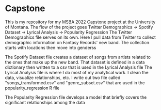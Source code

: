 # Capstone
This is my repository for my MSBA 2022 Capstone project at the University of Montana.
The flow of the project goes Twitter Demographics -> Spotify Dataset -> Lyrical Analysis -> Popularity Regression
The Twitter Demographics file serves on its own.
Here I pull data from Twitter to collect demographic information on Fantasy Records' new band. The collection starts with locations then move into genderss


The Spotify Dataset file creates a dataset of songs from artists related to the ones that make up the new band. That dataset is defined in a data dictionary then written to a csv that is used in the Lyrical Analysis file
The Lyrical Analysis file is where I do most of my analytical work. I clean the data, visualize relationships, etc. I write out two file called "songs_transformed.csv" and "genre_subset.csv" that are used in the popularity_regression R file

The Popularity Regression file develops a model that briefly covers the significant relationships among the data

